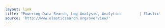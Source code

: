 ```yaml
---
layout: link
title: "Powering Data Search, Log Analysis, Analytics        | Elastic"
source: 'http://www.elasticsearch.org/overview/'
---
```


